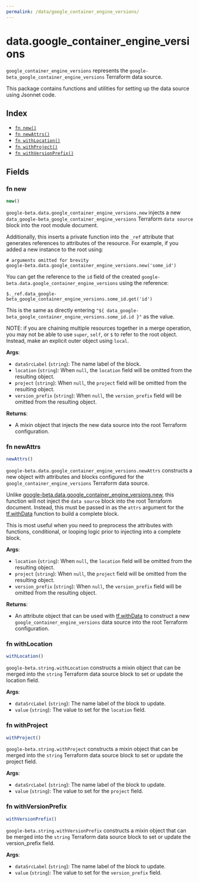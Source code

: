 ```yaml
---
permalink: /data/google_container_engine_versions/
---
```


# data.google_container_engine_versions

`google_container_engine_versions` represents the `google-beta_google_container_engine_versions` Terraform data source.



This package contains functions and utilities for setting up the data source using Jsonnet code.


## Index

* [`fn new()`](#fn-new)
* [`fn newAttrs()`](#fn-newattrs)
* [`fn withLocation()`](#fn-withlocation)
* [`fn withProject()`](#fn-withproject)
* [`fn withVersionPrefix()`](#fn-withversionprefix)

## Fields

### fn new

```ts
new()
```


`google-beta.data.google_container_engine_versions.new` injects a new `data_google-beta_google_container_engine_versions` Terraform `data source`
block into the root module document.

Additionally, this inserts a private function into the `_ref` attribute that generates references to attributes of the
resource. For example, if you added a new instance to the root using:

    # arguments omitted for brevity
    google-beta.data.google_container_engine_versions.new('some_id')

You can get the reference to the `id` field of the created `google-beta.data.google_container_engine_versions` using the reference:

    $._ref.data_google-beta_google_container_engine_versions.some_id.get('id')

This is the same as directly entering `"${ data_google-beta_google_container_engine_versions.some_id.id }"` as the value.

NOTE: if you are chaining multiple resources together in a merge operation, you may not be able to use `super`, `self`,
or `$` to refer to the root object. Instead, make an explicit outer object using `local`.

**Args**:
  - `dataSrcLabel` (`string`): The name label of the block.
  - `location` (`string`):  When `null`, the `location` field will be omitted from the resulting object.
  - `project` (`string`):  When `null`, the `project` field will be omitted from the resulting object.
  - `version_prefix` (`string`):  When `null`, the `version_prefix` field will be omitted from the resulting object.

**Returns**:
- A mixin object that injects the new data source into the root Terraform configuration.


### fn newAttrs

```ts
newAttrs()
```


`google-beta.data.google_container_engine_versions.newAttrs` constructs a new object with attributes and blocks configured for the `google_container_engine_versions`
Terraform data source.

Unlike [google-beta.data.google_container_engine_versions.new](#fn-google_container_engine_versionsnew), this function will not inject the `data source`
block into the root Terraform document. Instead, this must be passed in as the `attrs` argument for the
[tf.withData](https://github.com/tf-libsonnet/core/tree/main/docs#fn-withdata) function to build a complete block.

This is most useful when you need to preprocess the attributes with functions, conditional, or looping logic prior to
injecting into a complete block.

**Args**:
  - `location` (`string`):  When `null`, the `location` field will be omitted from the resulting object.
  - `project` (`string`):  When `null`, the `project` field will be omitted from the resulting object.
  - `version_prefix` (`string`):  When `null`, the `version_prefix` field will be omitted from the resulting object.

**Returns**:
  - An attribute object that can be used with [tf.withData](https://github.com/tf-libsonnet/core/tree/main/docs#fn-withdata) to construct a new `google_container_engine_versions` data source into the root Terraform configuration.


### fn withLocation

```ts
withLocation()
```

`google-beta.string.withLocation` constructs a mixin object that can be merged into the `string`
Terraform data source block to set or update the location field.



**Args**:
  - `dataSrcLabel` (`string`): The name label of the block to update.
  - `value` (`string`): The value to set for the `location` field.


### fn withProject

```ts
withProject()
```

`google-beta.string.withProject` constructs a mixin object that can be merged into the `string`
Terraform data source block to set or update the project field.



**Args**:
  - `dataSrcLabel` (`string`): The name label of the block to update.
  - `value` (`string`): The value to set for the `project` field.


### fn withVersionPrefix

```ts
withVersionPrefix()
```

`google-beta.string.withVersionPrefix` constructs a mixin object that can be merged into the `string`
Terraform data source block to set or update the version_prefix field.



**Args**:
  - `dataSrcLabel` (`string`): The name label of the block to update.
  - `value` (`string`): The value to set for the `version_prefix` field.
